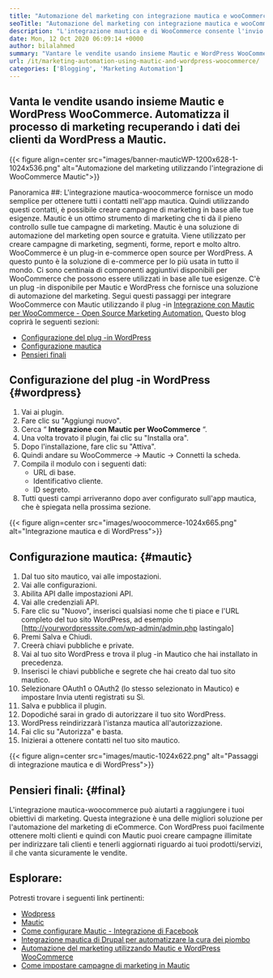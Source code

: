```yaml
---
title: "Automazione del marketing con integrazione mautica e wooCommerce" 
seoTitle: "Automazione del marketing con integrazione mautica e wooCommerce" 
description: "L'integrazione mautica e di WooCommerce consente l'invio di informazioni di contatto dai siti WordPress a Mautic. Ciò aiuta a commercializzare i prodotti attraverso l'app mautica." 
date: Mon, 12 Oct 2020 06:09:14 +0000
author: bilalahmed
summary: "Vantare le vendite usando insieme Mautic e WordPress WooCommerce. Automatizza il processo di marketing recuperando i dati dei clienti da WordPress a Mautic." 
url: /it/marketing-automation-using-mautic-and-wordpress-woocommerce/
categories: ['Blogging', 'Marketing Automation']
---
```


## Vanta le vendite usando insieme Mautic e WordPress WooCommerce. Automatizza il processo di marketing recuperando i dati dei clienti da WordPress a Mautic.

{{< figure align=center src="images/banner-mauticWP-1200x628-1-1024x536.png" alt="Automazione del marketing utilizzando l'integrazione di WooCommerce Mautic">}}


Panoramica ##:
L'integrazione mautica-woocommerce fornisce un modo semplice per ottenere tutti i contatti nell'app mautica. Quindi utilizzando questi contatti, è possibile creare campagne di marketing in base alle tue esigenze. Mautic è un ottimo strumento di marketing che ti dà il pieno controllo sulle tue campagne di marketing.
Mautic è una soluzione di automazione del marketing open source e gratuita. Viene utilizzato per creare campagne di marketing, segmenti, forme, report e molto altro.
WooCommerce è un plug-in e-commerce open source per WordPress. A questo punto è la soluzione di e-commerce per lo più usata in tutto il mondo. Ci sono centinaia di componenti aggiuntivi disponibili per WooCommerce che possono essere utilizzati in base alle tue esigenze.
C'è un plug -in disponibile per Mautic e WordPress che fornisce una soluzione di automazione del marketing. Segui questi passaggi per integrare WooCommerce con Mautic utilizzando il plug -in [Integrazione con Mautic per WooCommerce - Open Source Marketing Automation.][1]
Questo blog coprirà le seguenti sezioni:
  * [Configurazione del plug -in WordPress][2]
  * [Configurazione mautica][3]
  * [Pensieri finali][4]

## Configurazione del plug -in WordPress {#wordpress}

  1. Vai ai plugin.
  2. Fare clic su "Aggiungi nuovo".
  3. Cerca “  **Integrazione con Mautic per WooCommerce**  “.
  4. Una volta trovato il plugin, fai clic su "Installa ora".
  5. Dopo l'installazione, fare clic su "Attiva".
  6. Quindi andare su WooCommerce -> Mautic -> Connetti la scheda.
  7. Compila il modulo con i seguenti dati:
      * URL di base.
      * Identificativo cliente.
      * ID segreto.
  8. Tutti questi campi arriveranno dopo aver configurato sull'app mautica, che è spiegata nella prossima sezione.

{{< figure align=center src="images/woocommerce-1024x665.png" alt="Integrazione mautica e di WordPress">}}


## Configurazione mautica: {#mautic}

  1. Dal tuo sito mautico, vai alle impostazioni.
  2. Vai alle configurazioni.
  3. Abilita API dalle impostazioni API.
  4. Vai alle credenziali API.
  5. Fare clic su "Nuovo", inserisci qualsiasi nome che ti piace e l'URL completo del tuo sito WordPress, ad esempio [http://yourwordpresssite.com/wp-admin/admin.php lastingalo]
  6. Premi Salva e Chiudi.
  7. Creerà chiavi pubbliche e private.
  8. Vai al tuo sito WordPress e trova il plug -in Mautico che hai installato in precedenza.
  9. Inserisci le chiavi pubbliche e segrete che hai creato dal tuo sito mautico.
 10. Selezionare OAuth1 o OAuth2 (lo stesso selezionato in Mautico) e impostare Invia utenti registrati su Sì.
 11. Salva e pubblica il plugin.
 12. Dopodiché sarai in grado di autorizzare il tuo sito WordPress.
 13. WordPress reindirizzarà l'istanza mautica all'autorizzazione.
 14. Fai clic su "Autorizza" e basta.
 15. Inizierai a ottenere contatti nel tuo sito mautico.

{{< figure align=center src="images/mautic-1024x622.png" alt="Passaggi di integrazione mautica e di WordPress">}}


## Pensieri finali: {#final}

L'integrazione mautica-woocommerce può aiutarti a raggiungere i tuoi obiettivi di marketing. Questa integrazione è una delle migliori soluzione per l'automazione del marketing di eCommerce. Con WordPress puoi facilmente ottenere molti clienti e quindi con Mautic puoi creare campagne illimitate per indirizzare tali clienti e tenerli aggiornati riguardo ai tuoi prodotti/servizi, il che vanta sicuramente le vendite.

## Esplorare:
Potresti trovare i seguenti link pertinenti:
  * [Wodpress][6]
  * [Mautic][7]
  * [Come configurare Mautic - Integrazione di Facebook][8]
  * [Integrazione mautica di Drupal per automatizzare la cura dei piombo][9]
  * [Automazione del marketing utilizzando Mautic e WordPress WooCommerce][10]
  * [Come impostare campagne di marketing in Mautic][11]



[1]: https://href.li/?https://wordpress.org/plugins/enhanced-woocommerce-mautic-integration/
[2]: #wordpress
[3]: #mautic
[4]: #final
[5]: https://href.li/?http://yourWordpressSite.com/wp-admin/admin.php
[6]: https://products.containerize.com/blogging/wordpress
[7]: https://products.containerize.com/marketing-automation/mautic
[8]: https://blog.containerize.com/marketing-automation/how-to-setup-mautic-facebook-integration/
[9]: https://blog.containerize.com/content-management/drupal-tutorial-automate-lead-growth-with-drupal-mautic/
[10]: https://blog.containerize.com/blogging/it/marketing-automation-using-mautic-and-wordpress-woocommerce/
[11]: https://blog.containerize.com/marketing-automation/how-to-setup-marketing-campaigns-using-mautic-campaign-builder/
